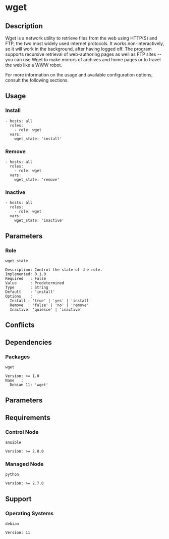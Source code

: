 # wget

## Description

Wget is a network utility to retrieve files from the web using HTTP(S) and FTP,
the two most widely used internet protocols. It works non-interactively, so it
will work in the background, after having logged off. The program supports
recursive retrieval of web-authoring pages as well as FTP sites -- you can use
Wget to make mirrors of archives and home pages or to travel the web like a WWW
robot.

For more information on the usage and available configuration options,
consult the following sections.

## Usage

### Install

```
- hosts: all
  roles:
    - role: wget
  vars:
    wget_state: 'install'
```

### Remove

```
- hosts: all
  roles:
    - role: wget
  vars:
    wget_state: 'remove'
```

### Inactive

```
- hosts: all
  roles:
    - role: wget
  vars:
    wget_state: 'inactive'
```

## Parameters

### Role

`wget_state`

    Description: Control the state of the role.
    Implemented: 0.1.0
    Required   : False
    Value      : Predetermined
    Type       : String
    Default    : 'install'
    Options    :
      Install : 'true' | 'yes' | 'install'
      Remove  : 'false' | 'no' | 'remove'
      Inactive: 'quiesce' | 'inactive'

## Conflicts

## Dependencies

### Packages

`wget`

    Version: >= 1.0
    Name   :
      Debian 11: 'wget'

## Parameters

## Requirements

### Control Node

`ansible`

    Version: >= 2.8.0

### Managed Node

`python`

    Version: >= 2.7.0

## Support

### Operating Systems

`debian`

    Version: 11

